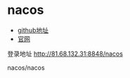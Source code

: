 # nacos

* [github地址](https://github.com/alibaba/nacos)
* [官网](https://nacos.io/zh-cn/index.html)

登录地址
http://81.68.132.31:8848/nacos

nacos/nacos